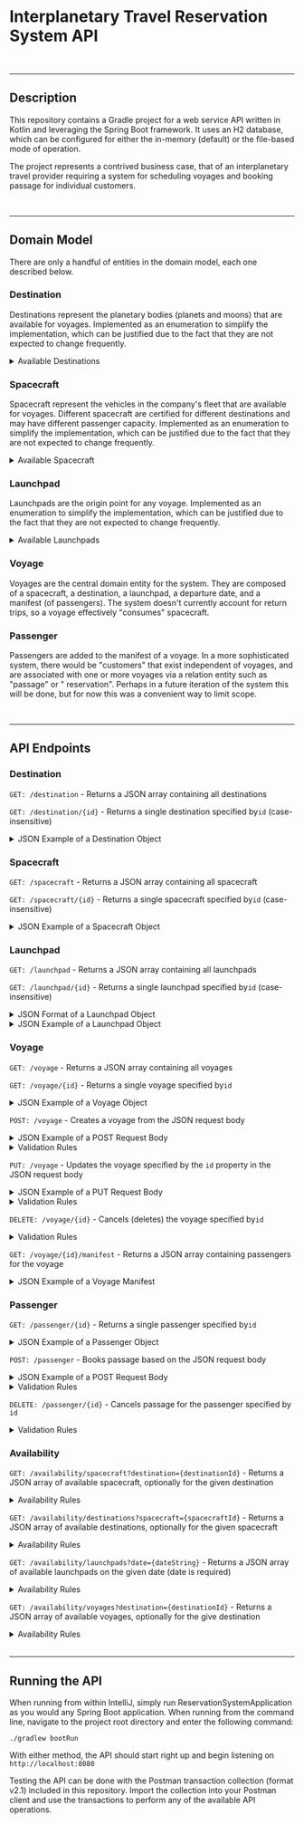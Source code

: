 # Interplanetary Travel Reservation System API

<br>
<hr>

## Description ##

This repository contains a Gradle project for a web service API written in Kotlin and leveraging the Spring Boot framework. It uses an H2 database, which can be configured for either the in-memory (default) or the file-based mode of operation.

The project represents a contrived business case, that of an interplanetary travel provider requiring a system for
scheduling voyages and booking passage for individual customers.

<br>
<hr>

## Domain Model ##

There are only a handful of entities in the domain model, each one described below.

### Destination ###

Destinations represent the planetary bodies (planets and moons) that are available for voyages. Implemented as an
enumeration to simplify the implementation, which can be justified due to the fact that they are not expected to change
frequently.

<details>
    <summary>Available Destinations</summary>

- Callisto
- Europa
- Ganymede
- Io
- Luna
- Mars
- Titan
</details>

### Spacecraft ###

Spacecraft represent the vehicles in the company's fleet that are available for voyages. Different spacecraft are
certified for different destinations and may have different passenger capacity. Implemented as an enumeration to
simplify the implementation, which can be justified due to the fact that they are not expected to change frequently.

<details>
    <summary>Available Spacecraft</summary>

- UNS-001 (capacity of 100, certified for Luna only)
- UNS-002 (capacity of 100, certified for Luna only)
- UNS-003 (capacity of 100, certified for Luna only)
- UNS-004 (capacity of 60, certified for Luna and Mars only)
- UNS-005 (capacity of 60, certified for Luna and Mars only)
- UNS-006 (capacity of 60, certified for Luna and Mars only)
- UNS-007 (capacity of 60, certified for Luna and Mars only)
- UNS-008 (capacity of 20, certified for all destinations)
- UNS-009 (capacity of 20, certified for all destinations)
- UNS-010 (capacity of 20, certified for all destinations)
</details>

### Launchpad ###

Launchpads are the origin point for any voyage. Implemented as an enumeration to simplify the implementation, which can
be justified due to the fact that they are not expected to change frequently.

<details>
    <summary>Available Launchpads</summary>

- Launch Pad #1
- Launch Pad #2
- Launch Pad #3
</details>

### Voyage ###

Voyages are the central domain entity for the system. They are composed of a spacecraft, a destination, a launchpad, a
departure date, and a manifest (of passengers). The system doesn't currently account for return trips, so a voyage
effectively "consumes" spacecraft.

### Passenger ###

Passengers are added to the manifest of a voyage. In a more sophisticated system, there would be "customers" that exist
independent of voyages, and are associated with one or more voyages via a relation entity such as "passage" or "
reservation". Perhaps in a future iteration of the system this will be done, but for now this was a convenient way to
limit scope.

<br>
<hr>

## API Endpoints ##

### Destination ###

`GET: /destination` - Returns a JSON array containing all destinations

`GET: /destination/{id}` - Returns a single destination specified by`id` (case-insensitive)

<details>
    <summary>JSON Example of a Destination Object</summary>

```json
{
  "id": "EUROPA",
  "name": "Europa",
  "description": "Slightly smaller than Earth's Moon...",
  "diameter": "3,121 km",
  "gravity": "0.134 g",
  "orbit": "Orbits Jupiter once every 85 hours",
  "rotation": "Tidally locked with Jupiter",
  "day": "85 hours"
}
```
</details>

### Spacecraft ###

`GET: /spacecraft` - Returns a JSON array containing all spacecraft

`GET: /spacecraft/{id}` - Returns a single spacecraft specified by`id` (case-insensitive)

<details>
    <summary>JSON Example of a Spacecraft Object</summary>

```json
{
  "id": "UNS_008",
  "description": "United Nations Starship, Outer System Fleet",
  "designation": "UNS 008",
  "capacity": 20,
  "destinations": [
    "CALLISTO",
    "EUROPA",
    "GANYMEDE",
    "IO",
    "LUNA",
    "MARS",
    "TITAN"
  ]
}
```
</details>

### Launchpad ###

`GET: /launchpad` - Returns a JSON array containing all launchpads

`GET: /launchpad/{id}` - Returns a single launchpad specified by`id` (case-insensitive)

<details>
    <summary>JSON Format of a Launchpad Object</summary>

```json
{
  "id": "string",
  "description": "string",
  "designation": "string"
}
```
</details>

<details>
    <summary>JSON Example of a Launchpad Object</summary>

```json
{
  "id": "LP_001",
  "description": "Launch Pad #1",
  "designation": "LP1"
}
```
</details>

### Voyage ###

`GET: /voyage` - Returns a JSON array containing all voyages

`GET: /voyage/{id}` - Returns a single voyage specified by`id` 

<details>
    <summary>JSON Example of a Voyage Object</summary>

```json
{
  "id": 1,
  "spacecraft": {
    "id": "UNS_001",
    "description": "United Nations Starship, Lunar Fleet",
    "designation": "UNS 001",
    "capacity": 100,
    "destinations": [
      "LUNA"
    ]
  },
  "launchpad": {
    "id": "LP_001",
    "description": "Launch Pad #1",
    "designation": "LP1"
  },
  "destination": {
    "id": "LUNA",
    "name": "Luna",
    "description": "Luna is the only moon of Earth...",
    "diameter": "3,475 km",
    "gravity": "0.1654 g",
    "orbit": "Orbits Earth every 708 hours",
    "rotation": "Tidally locked with Earth",
    "day": "708 hours"
  },
  "departure": "2021-03-30T00:00:00.000+00:00"
}
```
</details>

`POST: /voyage` - Creates a voyage from the JSON request body

<details>
    <summary>JSON Example of a POST Request Body</summary>

```json
{
  "spacecraft": "UNS_001",
  "launchpad": "LP_001",
  "destination": "LUNA",
  "departure": "2021-03-30"
}
```
</details>

<details>
    <summary>Validation Rules</summary>

- The spacecraft must be available (not reserved for another voyage)
- The spacecraft must be certified for the destination
- The launchpad must be available on the departure date
- The departure date must be in the future
</details>

`PUT: /voyage` - Updates the voyage specified by the `id` property in the JSON request body

<details>
    <summary>JSON Example of a PUT Request Body</summary>

```json
{
  "id": 1,
  "spacecraft": "UNS_003",
  "launchpad": "LP_001",
  "departure": "2021-03-30"
}
```
</details>

<details>
    <summary>Validation Rules</summary>

- The spacecraft must be available (not reserved for another voyage)
- The spacecraft must be certified for the destination
- The launchpad must be available on the departure date
- The departure date must be in the future
</details>

`DELETE: /voyage/{id}` - Cancels (deletes) the voyage specified by`id`

<details>
    <summary>Validation Rules</summary>

- The manifest must be empty (no passengers)
- The departure date must be in the future
</details>

`GET: /voyage/{id}/manifest` - Returns a JSON array containing passengers for the voyage

<details>
    <summary>JSON Example of a Voyage Manifest</summary>

```json
[
  {
    "id": 1,
    "firstName": "Nick",
    "lastName": "Nicolosi"
  },
  {
    "id": 2,
    "firstName": "Nicole",
    "lastName": "Nicolosi"
  }
]
```
</details>


### Passenger ###

`GET: /passenger/{id}` - Returns a single passenger specified by`id`

<details>
    <summary>JSON Example of a Passenger Object</summary>

```json
{
  "id": 1,
  "firstName": "Nick",
  "lastName": "Nicolosi",
  "dateOfBirth": "1969-02-05T00:00:00.000+00:00",
  "voyage": {
    "id": 1,
    "spacecraft": {
      "id": "UNS_001",
      "description": "United Nations Starship, Lunar Fleet",
      "designation": "UNS 001",
      "capacity": 100,
      "destinations": [
        "LUNA"
      ]
    },
    "launchpad": {
      "id": "LP_001",
      "description": "Launch Pad #1",
      "designation": "LP1"
    },
    "destination": {
      "id": "LUNA",
      "name": "Luna",
      "description": "Luna is the only moon of Earth, and the fifth largest moon in the Solar System. It is one-quarter the diameter of Earth, making it the largest natural satellite in the Solar System relative to the size of its planet.",
      "diameter": "3,475 km",
      "gravity": "0.1654 g",
      "orbit": "Orbits Earth every 708 hours",
      "rotation": "Tidally locked with Earth",
      "day": "708 hours"
    },
    "departure": "2021-03-30T00:00:00.000+00:00"
  }
}
```
</details>

`POST: /passenger` - Books passage based on the JSON request body

<details>
    <summary>JSON Example of a POST Request Body</summary>

```json
{
  "voyageId": 1,
  "firstName": "Nick",
  "lastName": "Nicolosi",
  "dateOfBirth": "1969-02-05"
}
```
</details>

<details>
    <summary>Validation Rules</summary>

- The passenger date of birth must be in the past
- The departure date must be in the future
- The spacecraft must have capacity remaining
</details>

`DELETE: /passenger/{id}` - Cancels passage for the passenger specified by `id`

<details>
    <summary>Validation Rules</summary>

- The departure date must be in the future
</details>


### Availability ###

`GET: /availability/spacecraft?destination={destinationId}` - Returns a JSON array of available spacecraft, optionally for the given destination

<details>
    <summary>Availability Rules</summary>

- The spacecraft must be available (not reserved for another voyage)
- If a destination is specified, the spacecraft must be certified for the destination
</details>

`GET: /availability/destinations?spacecraft={spacecraftId}` - Returns a JSON array of available destinations, optionally for the given spacecraft

<details>
    <summary>Availability Rules</summary>

- An available spacecraft must be certified for the destination
- If a spacecraft is specified, that spacecraft must be available and certified for the destination
</details>

`GET: /availability/launchpads?date={dateString}` - Returns a JSON array of available launchpads on the given date (date is required)

<details>
    <summary>Availability Rules</summary>

- The launchpad must not be reserved for another voyage's departure date
</details>

`GET: /availability/voyages?destination={destinationId}` - Returns a JSON array of available voyages, optionally for the give destination

<details>
    <summary>Availability Rules</summary>

- The voyage must have a departure date in the future
- The spacecraft reserved for the voyage must have capacity remaining
- If a destination is specified, the voyage must have the same destination
</details>

<br>
<hr>

## Running the API ##

When running from within IntelliJ, simply run ReservationSystemApplication as you would any Spring Boot application. 
When running from the command line, navigate to the project root directory and enter the following command:

`./gradlew bootRun`

With either method, the API should start right up and begin listening on `http://localhost:8080`

Testing the API can be done with the Postman transaction collection (format v2.1) included in this repository.  Import the collection into your Postman client and use the transactions to perform any of the available API operations.